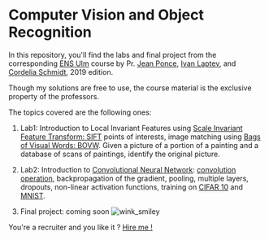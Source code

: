 # Computer Vision and Object Recognition

In this repository, you'll find the labs and final project from the corresponding [ENS Ulm](http://www.ens.fr/en/ens/facts-and-rankings/international-rankings) course by Pr. [Jean Ponce](https://www.linkedin.com/in/jean-ponce-2302986/?originalSubdomain=fr), [Ivan Laptev](https://www.di.ens.fr/~laptev/), and [Cordelia Schmidt](https://www.linkedin.com/in/cordelia-schmid-47985a9/?originalSubdomain=fr), 2019 edition.

Though my solutions are free to use, the course material is the exclusive property of the professors. 

The topics covered are the following ones:

1. Lab1: Introduction to Local Invariant Features using [Scale Invariant Feature Transform: SIFT](https://en.wikipedia.org/wiki/Scale-invariant_feature_transform) points of interests, image matching using [Bags of Visual Words: BOVW](https://towardsdatascience.com/bag-of-visual-words-in-a-nutshell-9ceea97ce0fb). Given a picture of a portion of a painting and a database of scans of paintings, identify the original picture.

2. Lab2: Introduction to [Convolutional Neural Network](http://cs231n.github.io/convolutional-networks/): [convolution operation](https://en.wikipedia.org/wiki/Convolution), backpropagation of the gradient, pooling, multiple layers, dropouts, non-linear activation functions, training on [CIFAR 10](https://en.wikipedia.org/wiki/CIFAR-10) and [MNIST](http://yann.lecun.com/exdb/mnist/).

3. Final project: coming soon  ![wink_smiley](http://cdn.onlinewebfonts.com/svg/img_431499.png)

You're a recruiter and you like it ? [Hire me !](https://www.linkedin.com/in/benjaminlazard/)
